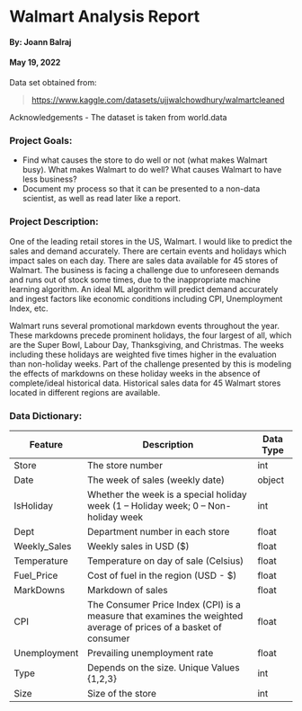# Walmart Analysis Report

#### By: Joann Balraj

#### May 19, 2022

Data set obtained from:
> https://www.kaggle.com/datasets/ujjwalchowdhury/walmartcleaned

Acknowledgements - 
The dataset is taken from world.data


### Project Goals:
 - Find what causes the store to do well or not (what makes Walmart busy). What makes Walmart to do well? What causes Walmart to have less business?
 - Document my process so that it can be presented to a non-data scientist, as well as read later like a report.

### Project Description:
One of the leading retail stores in the US, Walmart. I would like to predict the sales and demand accurately. There are certain events and holidays which impact sales on each day. There are sales data available for 45 stores of Walmart. The business is facing a challenge due to unforeseen demands and runs out of stock some times, due to the inappropriate machine learning algorithm. An ideal ML algorithm will predict demand accurately and ingest factors like economic conditions including CPI, Unemployment Index, etc.


Walmart runs several promotional markdown events throughout the year. These markdowns precede prominent holidays, the four largest of all, which are the Super Bowl, Labour Day, Thanksgiving, and Christmas. The weeks including these holidays are weighted five times higher in the evaluation than non-holiday weeks. Part of the challenge presented by this is modeling the effects of markdowns on these holiday weeks in the absence of complete/ideal historical data. Historical sales data for 45 Walmart stores located in different regions are available.



### Data Dictionary:
| Feature | Description | Data Type |
|---------|-------------|-----------|
| Store | The store number | int|
| Date | The week of sales (weekly date) | object |
| IsHoliday | Whether the week is a special holiday week (1 – Holiday week; 0 – Non-holiday week | int |
| Dept | Department number in each store | float |
| Weekly_Sales | Weekly sales in USD ($) | float |
| Temperature | Temperature on day of sale (Celsius) | float |
| Fuel_Price | Cost of fuel in the region (USD - $) | float |
| MarkDowns | Markdown of sales | float |
| CPI | The Consumer Price Index (CPI) is a measure that examines the weighted average of prices of a basket of consumer | float |
| Unemployment | Prevailing unemployment rate | float |
| Type | Depends on the size. Unique Values {1,2,3} | int |
| Size | Size of the store | int |